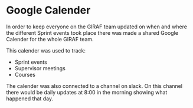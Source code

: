 # Google Calender

In order to keep everyone on the GIRAF team updated on when and where 
the different Sprint events took place there was made a shared 
Google Calender for the whole GIRAF team.

This calender was used to track:

- Sprint events
- Supervisor meetings
- Courses

The calender was also connected to a channel on slack. On this channel 
there would be daily updates at 8:00 in the morning showing what happened that day.